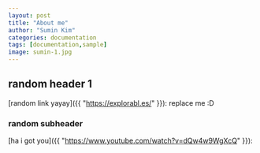 ```yaml
---
layout: post
title: "About me"
author: "Sumin Kim"
categories: documentation
tags: [documentation,sample]
image: sumin-1.jpg
---
```


## random header 1

[random link yayay]({{ "https://explorabl.es/" }}): replace me :D

### random subheader

[ha i got you]({{ "https://www.youtube.com/watch?v=dQw4w9WgXcQ" }}):
